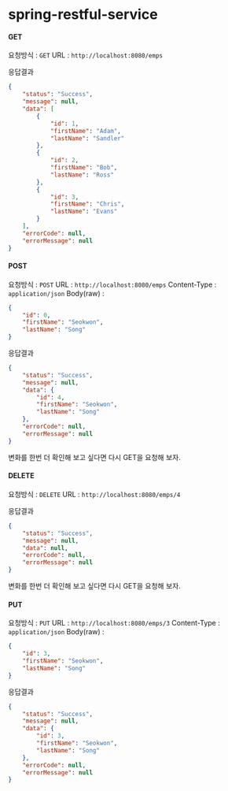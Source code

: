 # spring-restful-service



#### GET

요청방식 : `GET`
URL : `http://localhost:8080/emps`

응답결과
```json
{
    "status": "Success",
    "message": null,
    "data": [
        {
            "id": 1,
            "firstName": "Adam",
            "lastName": "Sandler"
        },
        {
            "id": 2,
            "firstName": "Bob",
            "lastName": "Ross"
        },
        {
            "id": 3,
            "firstName": "Chris",
            "lastName": "Evans"
        }
    ],
    "errorCode": null,
    "errorMessage": null
}
```

#### POST

요청방식 : `POST`
URL : `http://localhost:8080/emps`
Content-Type : `application/json`
Body(raw) : 
```json
{
    "id": 0,
    "firstName": "Seokwon",
    "lastName": "Song"
}
```

응답결과
```json
{
    "status": "Success",
    "message": null,
    "data": {
        "id": 4,
        "firstName": "Seokwon",
        "lastName": "Song"
    },
    "errorCode": null,
    "errorMessage": null
}
```

변화를 한번 더 확인해 보고 싶다면 다시 GET을 요청해 보자.

#### DELETE

요청방식 : `DELETE`
URL : `http://localhost:8080/emps/4`

응답결과
```json
{
    "status": "Success",
    "message": null,
    "data": null,
    "errorCode": null,
    "errorMessage": null
}
```

변화를 한번 더 확인해 보고 싶다면 다시 GET을 요청해 보자.

#### PUT

요청방식 : `PUT`
URL : `http://localhost:8080/emps/3`
Content-Type : `application/json`
Body(raw) : 
```json
{
    "id": 3,
    "firstName": "Seokwon",
    "lastName": "Song"
}
```

응답결과
```json
{
    "status": "Success",
    "message": null,
    "data": {
        "id": 3,
        "firstName": "Seokwon",
        "lastName": "Song"
    },
    "errorCode": null,
    "errorMessage": null
}
```

